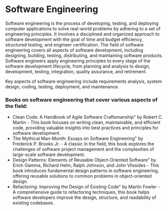 # Software Engineering 
Software engineering is the process of developing, testing, and deploying computer applications to solve real-world problems by adhering to a set of engineering principles. It involves a disciplined and organized approach to software development with the goal of time and budget efficiency, structured testing, and engineer certification. The field of software engineering covers all aspects of software development, including designing, building, testing, distributing, and maintaining software products. Software engineers apply engineering principles to every stage of the software development lifecycle, from planning and analysis to design, development, testing, integration, quality assurance, and retirement.


Key aspects of software engineering include requirements analysis, system design, coding, testing, deployment, and maintenance.

### Books on software engineering that cover various aspects of the field:
- Clean Code: A Handbook of Agile Software Craftsmanship" by Robert C. Martin - This book focuses on writing clean, maintainable, and efficient code, providing valuable insights into best practices and principles for software development.
- The Mythical Man-Month: Essays on Software Engineering" by Frederick P. Brooks Jr. - A classic in the field, this book explores the challenges of software project management and the complexities of large-scale software development.
- Design Patterns: Elements of Reusable Object-Oriented Software" by Erich Gamma, Richard Helm, Ralph Johnson, and John Vlissides - This book introduces fundamental design patterns in software engineering, offering reusable solutions to common problems in object-oriented design.
- Refactoring: Improving the Design of Existing Code" by Martin Fowler - A comprehensive guide to refactoring techniques, this book helps software developers improve the design, structure, and readability of existing codebases.
